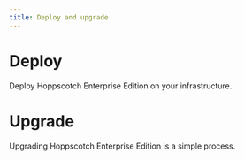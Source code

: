 ```yaml
---
title: Deploy and upgrade
---
```


# Deploy

Deploy Hoppscotch Enterprise Edition on your infrastructure.

# Upgrade

Upgrading Hoppscotch Enterprise Edition is a simple process.
